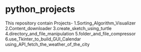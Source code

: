 # python_projects

This repository contain Projects- 
    1.Sorting_Algorithm_Visualizer
    2.Content_downloader
    3.create_sketch_using_turtle
    4.directory_and_file_manipulation
    5.folder_and_file_compressor
    6.use_Tkinter_to_build_GUI_Calendar
    using_API_fetch_the_weather_of_the_city

